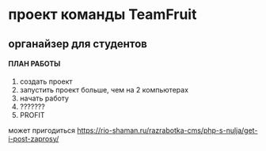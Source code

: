 # проект команды TeamFruit
## органайзер для студентов

#### ПЛАН РАБОТЫ

1. создать проект
2. запустить проект больше, чем на 2 компьютерах
3. начать работу
4. ???????
5. PROFIT

может пригодиться https://rio-shaman.ru/razrabotka-cms/php-s-nulja/get-i-post-zaprosy/